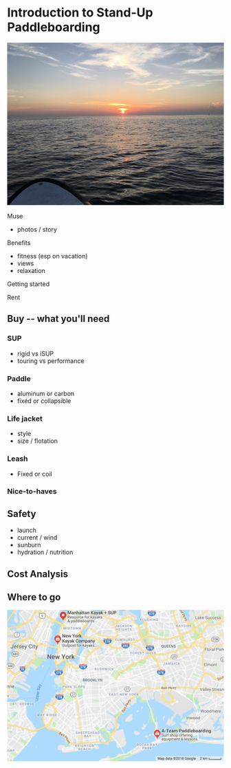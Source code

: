 # Introduction to Stand-Up Paddleboarding

![kotao.jpg](https://github.com/zcarwile/sup_intro/blob/master/kotao.JPG "Ko Tao Paddleboard")

Muse
- photos / story

Benefits
- fitness (esp on vacation)
- views
- relaxation

Getting started

Rent
## Buy -- what you'll need
### SUP
  - rigid vs iSUP
  - touring vs performance
### Paddle
  - aluminum or carbon
  - fixed or collapsible
### Life jacket
  - style
  - size / flotation
### Leash
  - Fixed or coil
### Nice-to-haves

## Safety
- launch
- current / wind
- sunburn
- hydration / nutrition

## Cost Analysis

## Where to go
![where_to_go.png](https://github.com/zcarwile/sup_intro/blob/master/where_to_go.png "NYC SUP Locations")
